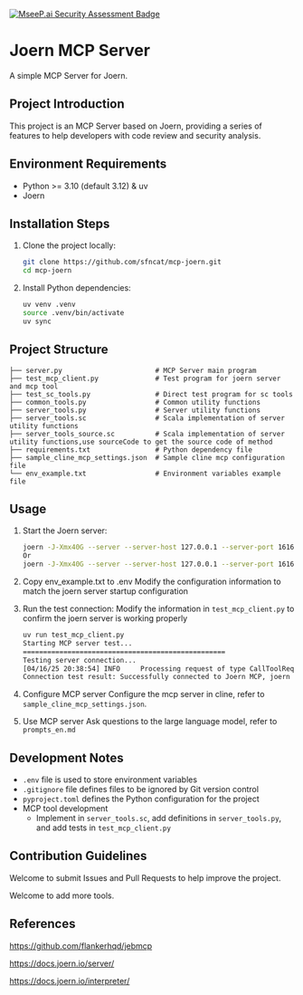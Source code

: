 [![MseeP.ai Security Assessment Badge](https://mseep.net/pr/sfncat-mcp-joern-badge.png)](https://mseep.ai/app/sfncat-mcp-joern)

# Joern MCP Server

A simple MCP Server for Joern.

## Project Introduction

This project is an MCP Server based on Joern, providing a series of features to help developers with code review and security analysis.

## Environment Requirements

- Python >= 3.10 (default 3.12) & uv
- Joern

## Installation Steps

1. Clone the project locally:
   ```bash
   git clone https://github.com/sfncat/mcp-joern.git
   cd mcp-joern
   ```

2. Install Python dependencies:
   ```bash
   uv venv .venv
   source .venv/bin/activate
   uv sync
   ```

## Project Structure

```
├── server.py                       # MCP Server main program
├── test_mcp_client.py              # Test program for joern server and mcp tool
├── test_sc_tools.py                # Direct test program for sc tools
├── common_tools.py                 # Common utility functions
├── server_tools.py                 # Server utility functions
├── server_tools.sc                 # Scala implementation of server utility functions
├── server_tools_source.sc          # Scala implementation of server utility functions,use sourceCode to get the source code of method
├── requirements.txt                # Python dependency file
├── sample_cline_mcp_settings.json  # Sample cline mcp configuration file
└── env_example.txt                 # Environment variables example file
```

## Usage

1. Start the Joern server:
   ```bash
   joern -J-Xmx40G --server --server-host 127.0.0.1 --server-port 16162 --server-auth-username user --server-auth-password password --import server_tools.sc
   Or
   joern -J-Xmx40G --server --server-host 127.0.0.1 --server-port 16162 --server-auth-username user --server-auth-password password --import server_tools_source.sc
   ```

2. Copy env_example.txt to .env
   Modify the configuration information to match the joern server startup configuration

3. Run the test connection:
   Modify the information in `test_mcp_client.py` to confirm the joern server is working properly

   ```bash
   uv run test_mcp_client.py
   Starting MCP server test...
   ==================================================
   Testing server connection...
   [04/16/25 20:38:54] INFO     Processing request of type CallToolRequest                                                                                                                     server.py:534
   Connection test result: Successfully connected to Joern MCP, joern server version is XXX
   ```

4. Configure MCP server
   Configure the mcp server in cline, refer to `sample_cline_mcp_settings.json`.

5. Use MCP server
   Ask questions to the large language model, refer to `prompts_en.md`

## Development Notes

- `.env` file is used to store environment variables
- `.gitignore` file defines files to be ignored by Git version control
- `pyproject.toml` defines the Python configuration for the project
- MCP tool development
  - Implement in `server_tools.sc`, add definitions in `server_tools.py`, and add tests in `test_mcp_client.py`

## Contribution Guidelines

Welcome to submit Issues and Pull Requests to help improve the project.

Welcome to add more tools.

## References

https://github.com/flankerhqd/jebmcp

https://docs.joern.io/server/

https://docs.joern.io/interpreter/